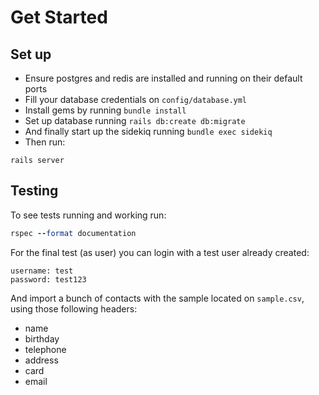# Get Started

## Set up
- Ensure postgres and redis are installed and running on their default ports
- Fill your database credentials on `config/database.yml`
- Install gems by running `bundle install`
- Set up database running `rails db:create db:migrate`
- And finally start up the sidekiq running `bundle exec sidekiq`
- Then run:
```
rails server
```

## Testing
To see tests running and working run:
```ruby
rspec --format documentation
```

For the final test (as user) you can login with a test user already created:
```
username: test
password: test123
```

And import a bunch of contacts with the sample located on `sample.csv`, using those following headers:
- name
- birthday
- telephone
- address
- card
- email
